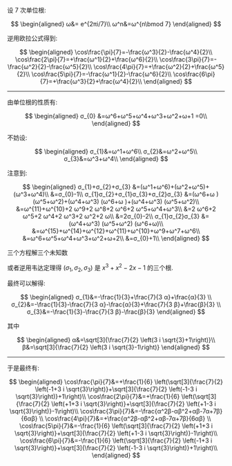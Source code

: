 设 7 次单位根:

$$
\begin{aligned}
ω&= e^{2πi/7}\\
ω^n&=ω^{n\bmod 7}
\end{aligned}
$$

逆用欧拉公式得到:

$$
\begin{aligned}
\cos\frac{\pi}{7}=-\frac{ω^3}{2}-\frac{ω^4}{2}\\
\cos\frac{2\pi}{7}=+\frac{ω^1}{2}+\frac{ω^6}{2}\\
\cos\frac{3\pi}{7}=-\frac{ω^2}{2}-\frac{ω^5}{2}\\
\cos\frac{4\pi}{7}=+\frac{ω^2}{2}+\frac{ω^5}{2}\\
\cos\frac{5\pi}{7}=-\frac{ω^1}{2}-\frac{ω^6}{2}\\
\cos\frac{6\pi}{7}=+\frac{ω^3}{2}+\frac{ω^4}{2}\\
\end{aligned}
$$

---

由单位根的性质有:

$$
\begin{aligned}
σ_{0}
&=ω^6+ω^5+ω^4+ω^3+ω^2+ω+1
=0\\
\end{aligned}
$$

不妨设:

$$
\begin{aligned}
σ_{1}&=ω^1+ω^6\\
σ_{2}&=ω^2+ω^5\\
σ_{3}&=ω^3+ω^4\\
\end{aligned}
$$

注意到:

$$
\begin{aligned}
σ_{1}+σ_{2}+σ_{3}
&=(ω^1+ω^6)+(ω^2+ω^5)+(ω^3+ω^4)\\
&=σ_{0}-1\\
σ_{1}σ_{2}+σ_{1}σ_{3}+σ_{2}σ_{3}
&=(ω^6+ω ) (ω^5+ω^2)+(ω^4+ω^3) (ω^6+ω )+(ω^4+ω^3) (ω^5+ω^2)\\
&=ω^{11}+ω^{10}+2 ω^9+2 ω^8+2 ω^6+2 ω^5+ω^4+ω^3\\
&=2 ω^6+2 ω^5+2 ω^4+2 ω^3+2 ω^2+2 ω\\
&=2σ_{0}-2\\
σ_{1}σ_{2}σ_{3}
&=(ω^4+ω^3) (ω^5+ω^2) (ω^6+ω)\\
&=ω^{15}+ω^{14}+ω^{12}+ω^{11}+ω^{10}+ω^9+ω^7+ω^6\\
&=ω^6+ω^5+ω^4+ω^3+ω^2+ω+2\\
&=σ_{0}+1\\
\end{aligned}
$$

三个方程解三个未知数

或者逆用韦达定理得 $(σ_{1},σ_{2},σ_{3})$ 是 $x^3+x^2-2 x-1$ 的三个根.

最终可以解得:

$$
\begin{aligned}
σ_{1}&=-\frac{1}{3}+\frac{7}{3 α}+\frac{α}{3} \\
σ_{2}&=-\frac{1}{3}-\frac{7}{3 α}-\frac{α}{3}+\frac{7}{3 β}+\frac{β}{3} \\
σ_{3}&=-\frac{1}{3}-\frac{7}{3 β}-\frac{β}{3}
\end{aligned}
$$

其中

$$
\begin{aligned}
α&=\sqrt[3]{\frac{7}{2} \left(3 i \sqrt{3}+1\right)}\\
β&=\sqrt[3]{\frac{7}{2} \left(3 i \sqrt{3}-1\right)}
\end{aligned}
$$

---

于是最终有:

$$
\begin{aligned}
\cos\frac{\pi}{7}&=+\frac{1}{6} \left(\sqrt[3]{\frac{7}{2} \left(-1+3 i \sqrt{3}\right)}+\sqrt[3]{\frac{7}{2} \left(-1-3 i \sqrt{3}\right)}+1\right)\\
\cos\frac{2\pi}{7}&=+\frac{1}{6} \left(\sqrt[3]{\frac{7}{2} \left(+1+3 i \sqrt{3}\right)}+\sqrt[3]{\frac{7}{2} \left(+1-3 i \sqrt{3}\right)}-1\right)\\
\cos\frac{3\pi}{7}&=-\frac{α^2β-αβ^2+αβ-7α+7β}{6αβ} \\
\cos\frac{4\pi}{7}&=+\frac{α^2β-αβ^2+αβ-7α+7β}{6αβ} \\
\cos\frac{5\pi}{7}&=-\frac{1}{6} \left(\sqrt[3]{\frac{7}{2} \left(+1+3 i \sqrt{3}\right)}+\sqrt[3]{\frac{7}{2} \left(+1-3 i \sqrt{3}\right)}-1\right)\\
\cos\frac{6\pi}{7}&=-\frac{1}{6} \left(\sqrt[3]{\frac{7}{2} \left(-1+3 i \sqrt{3}\right)}+\sqrt[3]{\frac{7}{2} \left(-1-3 i \sqrt{3}\right)}+1\right)\\
\end{aligned}
$$


